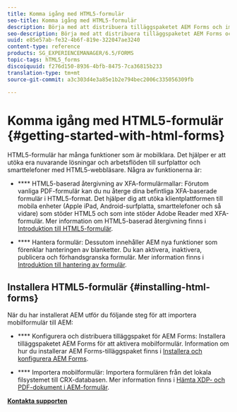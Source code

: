 ```yaml
---
title: Komma igång med HTML5-formulär
seo-title: Komma igång med HTML5-formulär
description: Börja med att distribuera tilläggspaketet AEM Forms och importera befintliga HTML5-formulär till AEM.
seo-description: Börja med att distribuera tilläggspaketet AEM Forms och importera befintliga HTML5-formulär till AEM.
uuid: e85e57ab-fe32-4b6f-819e-322047ae3240
content-type: reference
products: SG_EXPERIENCEMANAGER/6.5/FORMS
topic-tags: hTML5_forms
discoiquuid: f276d150-8936-4bfb-8475-7ca36815b233
translation-type: tm+mt
source-git-commit: a3c303d4e3a85e1b2e794bec2006c335056309fb

---
```



# Komma igång med HTML5-formulär {#getting-started-with-html-forms}

HTML5-formulär har många funktioner som är mobilklara. Det hjälper er att utöka era nuvarande lösningar och arbetsflöden till surfplattor och smarttelefoner med HTML5-webbläsare. Några av funktionerna är:

* **** HTML5-baserad återgivning av XFA-formulärmallar: Förutom vanliga PDF-formulär kan du nu återge dina befintliga XFA-baserade formulär i HTML5-format. Det hjälper dig att utöka klientplattformen till mobila enheter (Apple iPad, Android-surfplatta, smarttelefoner och så vidare) som stöder HTML5 och som inte stöder Adobe Reader med XFA-formulär. Mer information om HTML5-baserad återgivning finns i [Introduktion till HTML5-formulär](/help/forms/using/introduction.md).

* **** Hantera formulär: Dessutom innehåller AEM nya funktioner som förenklar hanteringen av blanketter. Du kan aktivera, inaktivera, publicera och förhandsgranska formulär. Mer information finns i [Introduktion till hantering av formulär](/help/forms/using/introduction-managing-forms.md).

## Installera HTML5-formulär {#installing-html-forms}

När du har installerat AEM utför du följande steg för att importera mobilformulär till AEM:

* **** Konfigurera och distribuera tilläggspaket för AEM Forms: Installera tilläggspaketet AEM Forms för att aktivera mobilformulär. Information om hur du installerar AEM Forms-tilläggspaket finns i [Installera och konfigurera AEM Forms](/help/forms/using/installing-configuring-aem-forms-osgi.md).

* **** Importera mobilformulär: Importera formulären från det lokala filsystemet till CRX-databasen. Mer information finns i [Hämta XDP- och PDF-dokument i AEM-formulär](/help/forms/using/get-xdp-pdf-documents-aem.md).

**[Kontakta supporten](https://www.adobe.com/account/sign-in.supportportal.html)**
